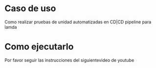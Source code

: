 # Caso de uso
Como realizar pruebas de unidad automatizadas en CD|CD pipeline
para lamda
# Como ejecutarlo
Por favor seguir las instrucciones del siguientevideo de youtube

